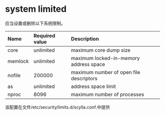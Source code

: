 # system limited


应当设置或删除以下系统限制。

Name	|Required value	|Description
:---|:---|:---
core	|unlimited	|maximum core dump size
memlock	|unlimited	|maximum locked-in-memory address space
nofile	|200000	|maximum number of open file descriptors
as	|unlimited	|address space limit
nproc	|8096	|maximum number of processes

该配置在文件/etc/security/limits.d/scylla.conf.中提供